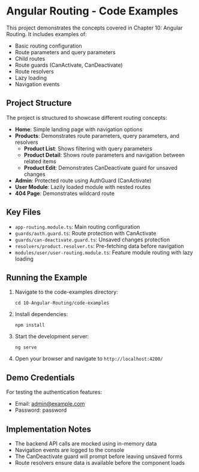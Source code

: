 # Angular Routing - Code Examples

This project demonstrates the concepts covered in Chapter 10: Angular Routing. It includes examples of:

- Basic routing configuration
- Route parameters and query parameters
- Child routes
- Route guards (CanActivate, CanDeactivate)
- Route resolvers
- Lazy loading
- Navigation events

## Project Structure

The project is structured to showcase different routing concepts:

- **Home**: Simple landing page with navigation options
- **Products**: Demonstrates route parameters, query parameters, and resolvers
  - **Product List**: Shows filtering with query parameters
  - **Product Detail**: Shows route parameters and navigation between related items
  - **Product Edit**: Demonstrates CanDeactivate guard for unsaved changes
- **Admin**: Protected route using AuthGuard (CanActivate)
- **User Module**: Lazily loaded module with nested routes
- **404 Page**: Demonstrates wildcard route

## Key Files

- `app-routing.module.ts`: Main routing configuration
- `guards/auth.guard.ts`: Route protection with CanActivate
- `guards/can-deactivate.guard.ts`: Unsaved changes protection
- `resolvers/product.resolver.ts`: Pre-fetching data before navigation
- `modules/user/user-routing.module.ts`: Feature module routing with lazy loading

## Running the Example

1. Navigate to the code-examples directory:
   ```
   cd 10-Angular-Routing/code-examples
   ```

2. Install dependencies:
   ```
   npm install
   ```

3. Start the development server:
   ```
   ng serve
   ```

4. Open your browser and navigate to `http://localhost:4200/`

## Demo Credentials

For testing the authentication features:
- Email: admin@example.com
- Password: password

## Implementation Notes

- The backend API calls are mocked using in-memory data
- Navigation events are logged to the console
- The CanDeactivate guard will prompt before leaving unsaved forms
- Route resolvers ensure data is available before the component loads
